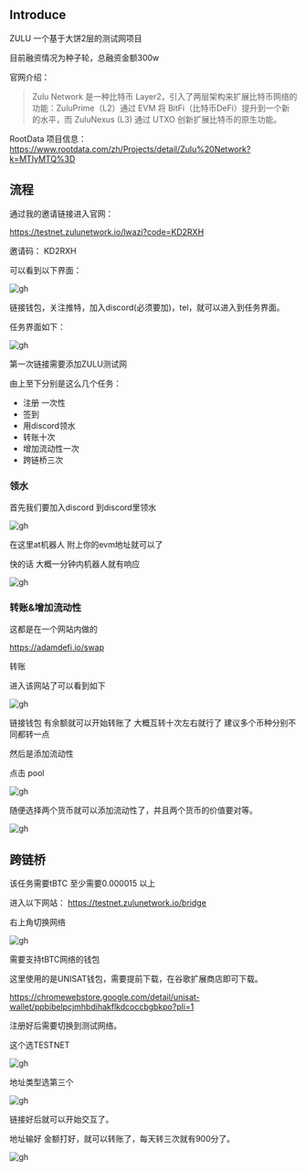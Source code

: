 
## Introduce

ZULU 一个基于大饼2层的测试网项目

目前融资情况为种子轮，总融资金额300w

官网介绍：

> Zulu Network 是一种比特币 Layer2，引入了两层架构来扩展比特币网络的功能：ZuluPrime（L2）通过 EVM 将 BitFi（比特币DeFi）提升到一个新的水平，而 ZuluNexus (L3) 通过 UTXO 创新扩展比特币的原生功能。


RootData 项目信息：
https://www.rootdata.com/zh/Projects/detail/Zulu%20Network?k=MTIyMTQ%3D


## 流程

通过我的邀请链接进入官网：

https://testnet.zulunetwork.io/lwazi?code=KD2RXH

邀请码： KD2RXH

可以看到以下界面：

![gh](https://raw.githubusercontent.com/adkcodexd/sharemd/main/1714408267000fb1a3s.png)


链接钱包，关注推特，加入discord(必须要加)，tel，就可以进入到任务界面。

任务界面如下：

![gh](https://raw.githubusercontent.com/adkcodexd/sharemd/main/17144083200005coy1w.png)


第一次链接需要添加ZULU测试网

由上至下分别是这么几个任务：

- 注册 一次性
- 签到
- 用discord领水
- 转账十次
- 增加流动性一次
- 跨链桥三次

### 领水

首先我们要加入discord 到discord里领水

![gh](https://raw.githubusercontent.com/adkcodexd/sharemd/main/1714408360000u01a8u.png)


在这里at机器人 附上你的evm地址就可以了

快的话 大概一分钟内机器人就有响应

![gh](https://raw.githubusercontent.com/adkcodexd/sharemd/main/1714408388000zd8g9z.png)

### 转账&增加流动性

这都是在一个网站内做的 

https://adamdefi.io/swap

转账

进入该网站了可以看到如下

![gh](https://raw.githubusercontent.com/adkcodexd/sharemd/main/1714408438000hd074q.png)

链接钱包 有余额就可以开始转账了 大概互转十次左右就行了 建议多个币种分别不同都转一点

然后是添加流动性

点击 pool

![gh](https://raw.githubusercontent.com/adkcodexd/sharemd/main/171440846100088wisx.png)


随便选择两个货币就可以添加流动性了，并且两个货币的价值要对等。

![gh](https://raw.githubusercontent.com/adkcodexd/sharemd/main/1714408486000d88kzq.png)


## 跨链桥

该任务需要tBTC 至少需要0.000015 以上

进入以下网站：
https://testnet.zulunetwork.io/bridge

右上角切换网络 

![gh](https://raw.githubusercontent.com/adkcodexd/sharemd/main/1714408507000vrhmk9.png)

需要支持tBTC网络的钱包

这里使用的是UNISAT钱包，需要提前下载，在谷歌扩展商店即可下载。

https://chromewebstore.google.com/detail/unisat-wallet/ppbibelpcjmhbdihakflkdcoccbgbkpo?pli=1

注册好后需要切换到测试网络。

这个选TESTNET

![gh](https://raw.githubusercontent.com/adkcodexd/sharemd/main/1714408547000om7hpj.png)


地址类型选第三个

![gh](https://raw.githubusercontent.com/adkcodexd/sharemd/main/1714408563000mlp5dy.png)


链接好后就可以开始交互了。

地址输好 金额打好，就可以转账了，每天转三次就有900分了。

![gh](https://raw.githubusercontent.com/adkcodexd/sharemd/main/1714408599000ge1ppu.png)

